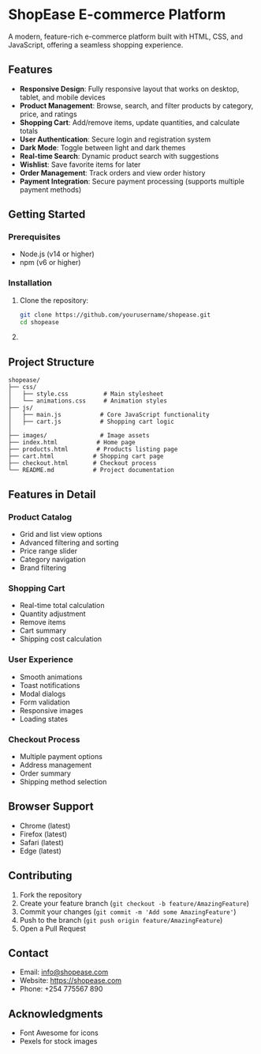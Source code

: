 # ShopEase E-commerce Platform

A modern, feature-rich e-commerce platform built with HTML, CSS, and JavaScript, offering a seamless shopping experience.

## Features

- **Responsive Design**: Fully responsive layout that works on desktop, tablet, and mobile devices
- **Product Management**: Browse, search, and filter products by category, price, and ratings
- **Shopping Cart**: Add/remove items, update quantities, and calculate totals
- **User Authentication**: Secure login and registration system
- **Dark Mode**: Toggle between light and dark themes
- **Real-time Search**: Dynamic product search with suggestions
- **Wishlist**: Save favorite items for later
- **Order Management**: Track orders and view order history
- **Payment Integration**: Secure payment processing (supports multiple payment methods)

## Getting Started

### Prerequisites

- Node.js (v14 or higher)
- npm (v6 or higher)

### Installation

1. Clone the repository:
   ```bash
   git clone https://github.com/yourusername/shopease.git
   cd shopease
   ```

2. 
## Project Structure

```
shopease/
├── css/
│   ├── style.css          # Main stylesheet
│   └── animations.css     # Animation styles
├── js/
│   ├── main.js           # Core JavaScript functionality
│   ├── cart.js           # Shopping cart logic
│   
├── images/               # Image assets
├── index.html           # Home page
├── products.html        # Products listing page
├── cart.html           # Shopping cart page
├── checkout.html       # Checkout process
└── README.md           # Project documentation
```

## Features in Detail

### Product Catalog
- Grid and list view options
- Advanced filtering and sorting
- Price range slider
- Category navigation
- Brand filtering

### Shopping Cart
- Real-time total calculation
- Quantity adjustment
- Remove items
- Cart summary
- Shipping cost calculation

### User Experience
- Smooth animations
- Toast notifications
- Modal dialogs
- Form validation
- Responsive images
- Loading states

### Checkout Process
- Multiple payment options
- Address management
- Order summary
- Shipping method selection

## Browser Support

- Chrome (latest)
- Firefox (latest)
- Safari (latest)
- Edge (latest)

## Contributing

1. Fork the repository
2. Create your feature branch (`git checkout -b feature/AmazingFeature`)
3. Commit your changes (`git commit -m 'Add some AmazingFeature'`)
4. Push to the branch (`git push origin feature/AmazingFeature`)
5. Open a Pull Request


## Contact

- Email: info@shopease.com
- Website: https://shopease.com
- Phone: +254 775567 890

## Acknowledgments

- Font Awesome for icons
- Pexels for stock images
